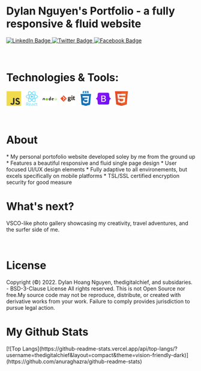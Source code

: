 # Dylan Nguyen's Portfolio - a fully responsive & fluid website

<div id="header" align="left">
  <div id="badges">
    <a href="https://www.linkedin.com/in/dylanhnguyen/">
      <img src="https://img.shields.io/badge/LinkedIn-blue?style=for-the-badge&logo=linkedin&logoColor=white" alt="LinkedIn Badge"/>
    </a>
    <a href="https://twitter.com/itsdigitalchief">
      <img src="https://img.shields.io/badge/Twitter-blue?style=for-the-badge&logo=twitter&logoColor=white" alt="Twitter Badge"/>
    </a>
     <a href="https://www.facebook.com/dylannguyenn/">
      <img src="https://img.shields.io/badge/Facebook-blue?style=for-the-badge&logo=facebook&logoColor=white" alt="Facebook Badge"/>
    </a>
  </div>
  
  </br>
  <img src="https://komarev.com/ghpvc/?username=thedigitalchief&style=flat-square&color=blue" alt=""/>
 <br>
 
 

<h1>Technologies & Tools: </h1> <div>
  <img src="https://github.com/devicons/devicon/blob/master/icons/javascript/javascript-original.svg" title="JavaScript" alt="JavaScript" width="40" height="40"/>&nbsp;
  <img src="https://github.com/devicons/devicon/blob/master/icons/react/react-original-wordmark.svg" title="React" alt="React" width="40" height="40"/>&nbsp;
  <img src="https://github.com/devicons/devicon/blob/master/icons/nodejs/nodejs-original-wordmark.svg" title="NodeJS" alt="NodeJS" width="40" height="40"/>&nbsp;
   <img src="https://github.com/devicons/devicon/blob/master/icons/git/git-original-wordmark.svg" title="Git" alt="Git" width="40" height="40"/>&nbsp;
  <img src="https://github.com/devicons/devicon/blob/master/icons/css3/css3-plain-wordmark.svg"  title="CSS3" alt="CSS" width="40" height="40"/>&nbsp;
   <img src="https://github.com/devicons/devicon/blob/master/icons/bootstrap/bootstrap-original.svg" title="BootStrap" alt="BootStrap" width="40" height="40"/>&nbsp;
   <img src="https://github.com/devicons/devicon/blob/master/icons/html5/html5-original.svg" title="HTML5" alt="HTML" width="40" height="40"
</div>

  <p></p>
  </br>

  <div align="left"><h1> About </h1>
  * My personal portofolio website developed soley by me from the ground up 
  * Features a beautiful responsive and fluid single page design
  * User focused UI/UX design elements
  * Fully adaptive to all environements, but excels specifically on mobile platforms
  * TSL/SSL certified encryption security for good measure
  </br>


 <div align="left"> <h1>What's next? </h1>
  <p>VSCO-like photo gallery showcasing my creativity, travel adventures, and the surfer side of me. </p>
  </br>
  
 
 <div align="left"> <h1> License </h1>
  <p>Copyright (©) 2022. Dylan Hoang Nguyen, thedigitalchief, and subsidaries. -   BSD-3-Clause License
  All rights reserved. This is not Open Source nor free.My source code may not be reproduce, distribute, or created with derivative works from your work. Failure to comply provides jurisdiction to pursue legal action.  </p>
</div>
          

<h1> My Github Stats </h1>
[![Top Langs](https://github-readme-stats.vercel.app/api/top-langs/?username=thedigitalchief&layout=compact&theme=vision-friendly-dark)](https://github.com/anuraghazra/github-readme-stats)
